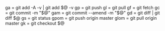 ga = git add -A -v | git add $@ -v
gp = git push
gl = git pull
gf = git fetch
gc = git commit -m "$@"
gam = git commit --amend -m "$@"
gd = git diff | git diff $@
gs = git status
gpom = git push origin master
glom = git pull origin master
gk = git checkout $@